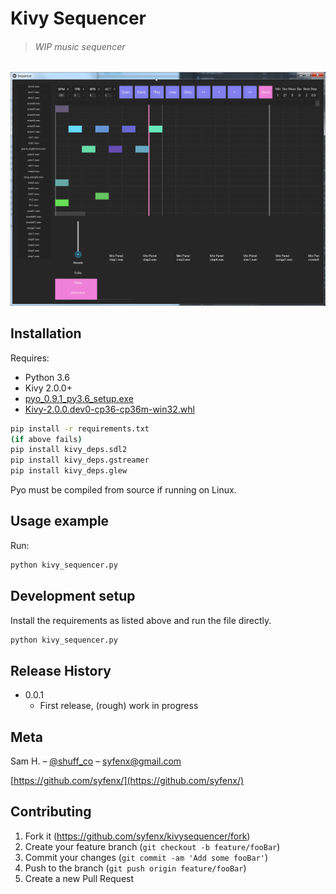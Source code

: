 # Kivy Sequencer


>###### WIP music sequencer

![](screenshot.png)

## Installation

Requires:
- Python 3.6
- Kivy 2.0.0+
- [pyo_0.9.1_py3.6_setup.exe](http://ajaxsoundstudio.com/downloads/pyo_0.9.1_py3.6_setup.exe)
- [Kivy-2.0.0.dev0-cp36-cp36m-win32.whl](https://kivy.org/downloads/appveyor/kivy/Kivy-2.0.0.dev0-cp36-cp36m-win32.whl)

```sh
pip install -r requirements.txt
(if above fails)
pip install kivy_deps.sdl2
pip install kivy_deps.gstreamer
pip install kivy_deps.glew
```

Pyo must be compiled from source if running on Linux.

## Usage example
Run:
```sh
python kivy_sequencer.py
```

## Development setup

Install the requirements as listed above and run the file directly.

```sh
python kivy_sequencer.py
```

## Release History

* 0.0.1
    * First release, (rough) work in progress

## Meta

Sam H. – [@shuff_co](https://twitter.com/shuff_co) – syfenx@gmail.com

[https://github.com/syfenx/](https://github.com/syfenx/)

## Contributing

1. Fork it (<https://github.com/syfenx/kivysequencer/fork>)
2. Create your feature branch (`git checkout -b feature/fooBar`)
3. Commit your changes (`git commit -am 'Add some fooBar'`)
4. Push to the branch (`git push origin feature/fooBar`)
5. Create a new Pull Request